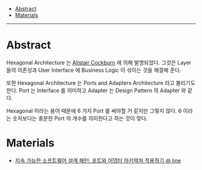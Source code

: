 - [Abstract](#abstract)
- [Materials](#materials)

----

# Abstract

Hexagonal Architecture 는 [Alistair Cockburn](https://en.wikipedia.org/wiki/Alistair_Cockburn) 에 의해 발명되었다. 그것은 Layer 들의 의존성과 User Interface 에 Business Logic 이 섞이는 것을 해결해 준다. 

또한 Hexagonal Architecture 는 Ports and Adapters Architecture 라고 불리기도 한다. Port 는 Interface 를 의미하고 Adapter 는 Design Pattern 의 Adapter 와 같다.

Hexagonal 이라는 용어 때문에 6 가지 Port 를 써야할 거 같지만 그렇지 않다. 6 이라는 숫자보다는 충분한 Port 의 개수를 의미한다고 하는 것이 맞다.

# Materials

* [지속 가능한 소프트웨어 설계 패턴: 포트와 어댑터 아키텍처 적용하기 @ line](https://engineering.linecorp.com/ko/blog/port-and-adapter-architecture/?fbclid=IwAR2GLZMhXkX4Weri0qHQaLkwhlaBEJgFZ0yEQ5ilQO_cDJgvb2AP4TCqRu0)
